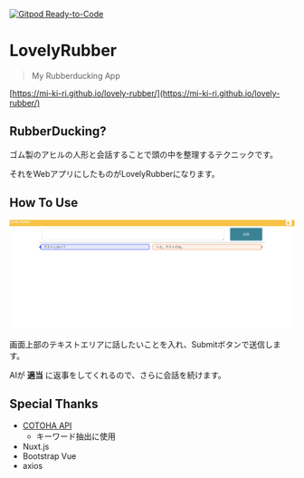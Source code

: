 [![Gitpod Ready-to-Code](https://img.shields.io/badge/Gitpod-Ready--to--Code-blue?logo=gitpod)](https://gitpod.io/#https://github.com/mi-ki-ri/lovely-rubber) 

# LovelyRubber

> My Rubberducking App

[https://mi-ki-ri.github.io/lovely-rubber/](https://mi-ki-ri.github.io/lovely-rubber/)

## RubberDucking?

ゴム製のアヒルの人形と会話することで頭の中を整理するテクニックです。

それをWebアプリにしたものがLovelyRubberになります。

## How To Use

![ScreenShot](lovelyrubberscreenshot.png)

画面上部のテキストエリアに話したいことを入れ、Submitボタンで送信します。

AIが **適当** に返事をしてくれるので、さらに会話を続けます。

## Special Thanks

- [COTOHA API](https://api.ce-cotoha.com/contents/index.html)
    - キーワード抽出に使用
- Nuxt.js
- Bootstrap Vue
- axios